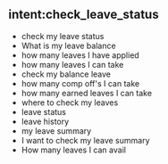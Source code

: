 ## intent:check_leave_status
- check my leave status
- What is my leave balance
- how many leaves I have applied
- how many leaves I can take
- check my balance leave
- how many comp off's I can take
- how many earned leaves I can take
- where to check my leaves 
- leave status
- leave history
- my leave summary 
- I want to check my leave summary
- How many leaves I can avail

